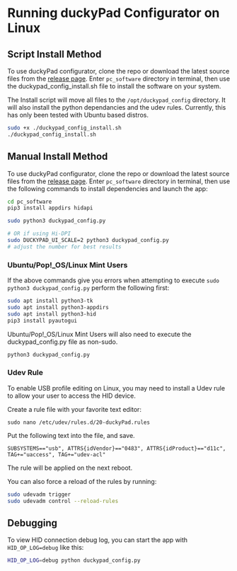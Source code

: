 # Running duckyPad Configurator on Linux

## Script Install Method
To use duckyPad configurator, clone the repo or download the latest source files from the [release page](https://github.com/dekuNukem/duckyPad/releases/latest). Enter `pc_software` directory in terminal, then use the duckypad_config_install.sh file to install the software on your system.

The Install script will move all files to the `/opt/duckypad_config` directory. It will also install the python dependancies and the udev rules. Currently, this has only been tested with Ubuntu based distros.

```bash
sudo +x ./duckypad_config_install.sh
./duckypad_config_install.sh
```

## Manual Install Method

To use duckyPad configurator, clone the repo or download the latest source files from the [release page](https://github.com/dekuNukem/duckyPad/releases/latest). Enter `pc_software` directory in terminal, then use the following commands to install dependencies and launch the app:

```bash
cd pc_software
pip3 install appdirs hidapi

sudo python3 duckypad_config.py

# OR if using Hi-DPI
sudo DUCKYPAD_UI_SCALE=2 python3 duckypad_config.py
# adjust the number for best results
```

### Ubuntu/Pop!_OS/Linux Mint Users

If the above commands give you errors when attempting to execute `sudo python3 duckypad_config.py` perform the following first:

```bash
sudo apt install python3-tk
sudo apt install python3-appdirs
sudo apt install python3-hid
pip3 install pyautogui
```

Ubuntu/Pop!_OS/Linux Mint Users will also need to execute the duckypad_config.py file as non-sudo.

```bash
python3 duckypad_config.py
```

### Udev Rule

To enable USB profile editing on Linux, you may need to install a Udev rule to allow your user to access the HID device.

Create a rule file with your favorite text editor:

`sudo nano /etc/udev/rules.d/20-duckyPad.rules`

Put the following text into the file, and save.

```
SUBSYSTEMS=="usb", ATTRS{idVendor}=="0483", ATTRS{idProduct}=="d11c", TAG+="uaccess", TAG+="udev-acl"
```

The rule will be applied on the next reboot.

You can also force a reload of the rules by running:

```bash
sudo udevadm trigger
sudo udevadm control --reload-rules
```

## Debugging

To view HID connection debug log, you can start the app with `HID_OP_LOG=debug` like this:

```bash
HID_OP_LOG=debug python duckypad_config.py
```
